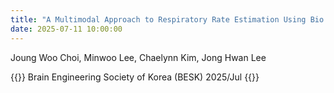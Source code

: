```yaml
---
title: "A Multimodal Approach to Respiratory Rate Estimation Using Bio Signals "
date: 2025-07-11 10:00:00
---
```


Joung Woo Choi, Minwoo Lee, Chaelynn Kim, Jong Hwan Lee

{{<format bright-green>}}
Brain Engineering Society of Korea (BESK) 2025/Jul
{{</format>}}
